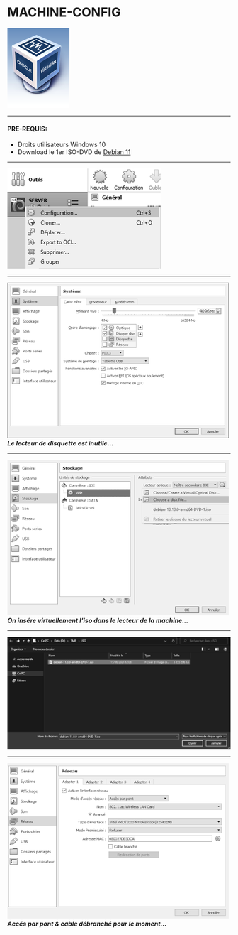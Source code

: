 # MACHINE-CONFIG
![screenshot0](IMG/vbox-logo.png)  
___

#### PRE-REQUIS:
- Droits utilisateurs Windows 10
- Download le 1er ISO-DVD de [Debian 11](https://cdimage.debian.org/debian-cd/current/amd64/iso-dvd/ "Debian 11")
___

![screenshot2](IMG/04-machine-config/01.png) 
___
![screenshot2](IMG/04-machine-config/02.png)  
***Le lecteur de disquette est inutile...***
___
![screenshot3](IMG/04-machine-config/03.png)  
***On insére virtuellement l'iso dans le lecteur de la machine...***
___
![screenshot4](IMG/04-machine-config/04.png)  
___
![screenshot5](IMG/04-machine-config/05.png)  
***Accés par pont & cable débranché pour le moment...***